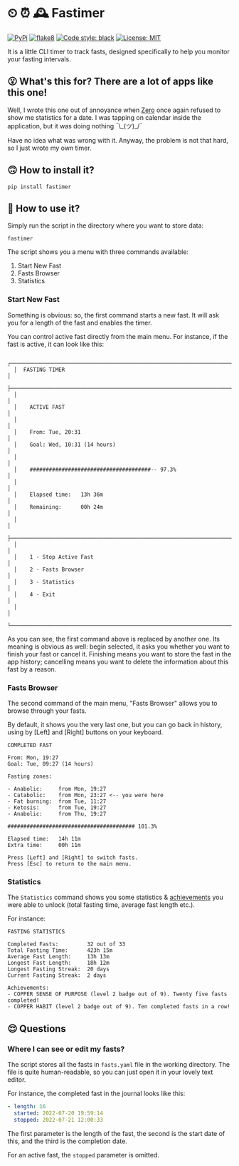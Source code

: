 # ⏲ ⏰ 🕰️ Fastimer

[![PyPi](https://img.shields.io/pypi/v/fastimer)](https://pypi.org/project/fastimer/) [![flake8](https://github.com/vkostyanetsky/Fastimer/actions/workflows/flake8.yml/badge.svg)](https://github.com/vkostyanetsky/Fastimer/actions/workflows/flake8.yml) [![Code style: black](https://img.shields.io/badge/code%20style-black-000000.svg)](https://github.com/psf/black) [![License: MIT](https://img.shields.io/badge/License-MIT-yellow.svg)](https://opensource.org/licenses/MIT)   

It is a little CLI timer to track fasts, designed specifically to help you monitor your fasting intervals.  

## 😮 What's this for? There are a lot of apps like this one!

Well, I wrote this one out of annoyance when [Zero](https://www.zerolongevity.com/) once again refused to show me statistics for a date. I was tapping on calendar inside the application, but it was doing nothing ¯\\\_(ツ)\_/¯

Have no idea what was wrong with it. Anyway, the problem is not that hard, so I just wrote my own timer.

## 🙃 How to install it?

```commandline
pip install fastimer
```

## 🙂 How to use it?

Simply run the script in the directory where you want to store data:

```commandline
fastimer
```

The script shows you a menu with three commands available: 

1. Start New Fast
2. Fasts Browser
3. Statistics  

### Start New Fast

Something is obvious: so, the first command starts a new fast. It will ask you for a length of the fast and enables the timer.

You can control active fast directly from the main menu. For instance, if the fast is active, it can look like this:

```
  ┌───────────────────────────────────────────────────────────────────────────┐
  │  FASTING TIMER                                                            │
  ├───────────────────────────────────────────────────────────────────────────┤
  │                                                                           │
  │    ACTIVE FAST                                                            │
  │                                                                           │
  │    From: Tue, 20:31                                                       │
  │    Goal: Wed, 10:31 (14 hours)                                            │
  │                                                                           │
  │    ######################################-- 97.3%                         │
  │                                                                           │
  │    Elapsed time:   13h 36m                                                │
  │    Remaining:      00h 24m                                                │
  │                                                                           │
  ├───────────────────────────────────────────────────────────────────────────┤
  │                                                                           │
  │    1 - Stop Active Fast                                                   │
  │    2 - Fasts Browser                                                      │
  │    3 - Statistics                                                         │
  │    4 - Exit                                                               │
  │                                                                           │
  └───────────────────────────────────────────────────────────────────────────┘
```

As you can see, the first command above is replaced by another one. Its meaning is obvious as well: begin selected, it asks you whether you want to finish your fast or cancel it. Finishing means you want to store the fast in the app history; cancelling means you want to delete the information about this fast by a reason. 

### Fasts Browser

The second command of the main menu, "Fasts Browser" allows you to browse through your fasts.

By default, it shows you the very last one, but you can go back in history, using by [Left] and [Right] buttons on your keyboard. 

```
COMPLETED FAST

From: Mon, 19:27
Goal: Tue, 09:27 (14 hours)

Fasting zones:

- Anabolic:     from Mon, 19:27
- Catabolic:    from Mon, 23:27 <-- you were here
- Fat burning:  from Tue, 11:27
- Ketosis:      from Tue, 19:27
- Anabolic:     from Thu, 19:27

######################################## 101.3%

Elapsed time:   14h 11m
Extra time:     00h 11m

Press [Left] and [Right] to switch fasts.
Press [Esc] to return to the main menu.
```

### Statistics

The `Statistics` command shows you some statistics & [achievements](Achievements.md) you were able to unlock (total fasting time, average fast length etc.).

For instance:

```
FASTING STATISTICS

Completed Fasts:         32 out of 33
Total Fasting Time:      423h 15m
Average Fast Length:     13h 13m
Longest Fast Length:     18h 12m
Longest Fasting Streak:  20 days
Current Fasting Streak:  2 days

Achievements:
- COPPER SENSE OF PURPOSE (level 2 badge out of 9). Twenty five fasts completed!
- COPPER HABIT (level 2 badge out of 9). Ten completed fasts in a row!
```

## 😌 Questions 

### Where I can see or edit my fasts?

The script stores all the fasts in `fasts.yaml` file in the working directory. The file is quite human-readable, so you can just open it in your lovely text editor.

For instance, the completed fast in the journal looks like this:

```yaml
- length: 16
  started: 2022-07-20 19:59:14
  stopped: 2022-07-21 12:00:33
```

The first parameter is the length of the fast, the second is the start date of this, and the third is the completion date.

For an active fast, the `stopped` parameter is omitted.